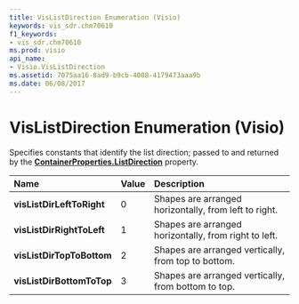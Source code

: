 ```yaml
---
title: VisListDirection Enumeration (Visio)
keywords: vis_sdr.chm70610
f1_keywords:
- vis_sdr.chm70610
ms.prod: visio
api_name:
- Visio.VisListDirection
ms.assetid: 7075aa16-8ad9-b9cb-4008-4179473aaa9b
ms.date: 06/08/2017
---
```



# VisListDirection Enumeration (Visio)

Specifies constants that identify the list direction; passed to and returned by the  **[ContainerProperties.ListDirection](containerproperties-listdirection-property-visio.md)** property.



|**Name**|**Value**|**Description**|
|:-----|:-----|:-----|
| **visListDirLeftToRight**|0|Shapes are arranged horizontally, from left to right.|
| **visListDirRightToLeft**|1|Shapes are arranged horizontally, from right to left.|
| **visListDirTopToBottom**|2|Shapes are arranged vertically, from top to bottom.|
| **visListDirBottomToTop**|3|Shapes are arranged vertically, from bottom to top.|

